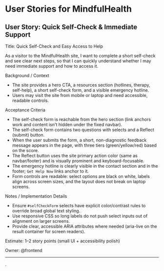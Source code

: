 # User Stories for MindfulHealth

## User Story: Quick Self-Check & Immediate Support

Title: Quick Self-Check and Easy Access to Help

As a visitor to the MindfulHealth site,
I want to complete a short self-check and see clear next steps,
so that I can quickly understand whether I may need immediate support and how to access it.

Background / Context
- The site provides a hero CTA, a resources section (hotlines, therapy, self-help), a short self-check form, and a visible emergency hotline.
- Users may visit the site from mobile or laptop and need accessible, readable controls.

Acceptance Criteria
- The self-check form is reachable from the hero section (link anchors work and content isn't hidden under the fixed navbar).
- The self-check form contains two questions with selects and a Reflect (submit) button.
- When the user submits the form, a short, non-diagnostic feedback message appears in the page, with three tiers (green/yellow/red) based on the score.
- The Reflect button uses the site primary action color (same as navbar/footer) and is visually prominent and keyboard-focusable.
- The emergency hotline is clearly visible in the contact section and in the footer; `Get Help Now` links anchor to it.
- Form controls are readable: select options are black on white, labels align across screen sizes, and the layout does not break on laptop screens.

Notes / Implementation Details
- Ensure `#selfCheckForm` selects have explicit color/contrast rules to override broad global text styling.
- Use responsive CSS so long labels do not push select inputs out of alignment on larger screens.
- Provide clear, accessible ARIA attributes where needed (aria-live on the result container for screen readers).

Estimate: 1–2 story points (small UI + accessibility polish)

Owner: @frontend

---

.